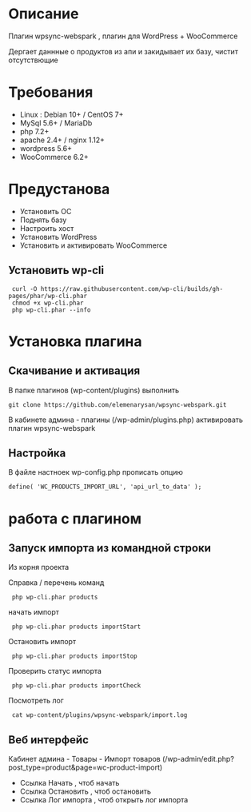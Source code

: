 # Описание 
Плагин  wpsync-webspark , плагин для WordPress + WooCommerce

Дергает даннные о продуктов из апи и закидывает их базу, чистит отсутствющие

# Требования

- Linux : Debian 10+ / CentOS 7+
- MySql 5.6+ / MariaDb
- php 7.2+
- apache 2.4+ / nginx 1.12+
- wordpress 5.6+
- WooCommerce 6.2+


# Предустанова

- Установить ОС
- Поднять базу
- Настроить хост
- Установить WordPress
- Установить и активировать WooCommerce


## Установить wp-cli
```
 curl -O https://raw.githubusercontent.com/wp-cli/builds/gh-pages/phar/wp-cli.phar
 chmod +x wp-cli.phar
 php wp-cli.phar --info
```

# Установка плагина
## Скачивание и активация
В папке плагинов (wp-content/plugins) выполнить
```
git clone https://github.com/elemenarysan/wpsync-webspark.git
```
В кабинете админа - плагины (/wp-admin/plugins.php) активировать плагин wpsync-webspark

## Настройка
В файле настноек wp-config.php прописать опцию
```
define( 'WC_PRODUCTS_IMPORT_URL', 'api_url_to_data' );
```

# работа с плагином
## Запуск импорта из командной строки
Из корня проекта

Справка / перечень команд
```
 php wp-cli.phar products
```

начать импорт
```
 php wp-cli.phar products importStart
```

Остановить импорт
```
 php wp-cli.phar products importStop
```

Проверить статус импорта
```
 php wp-cli.phar products importCheck
```

Посмотреть лог
```
 cat wp-content/plugins/wpsync-webspark/import.log
```

## Веб интерфейс
Кабинет админа - Товары - Импорт товаров (/wp-admin/edit.php?post_type=product&page=wc-product-import)

- Ссылка Начать , чтоб начать 
- Ссылка Остановить , чтоб остановить
- Ссылка Лог импорта , чтоб открыть лог импорта


